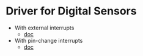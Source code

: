 # Driver for Digital Sensors

- With external interrupts
    - [doc](int.md)
- With pin-change interrupts
    - [doc](pcint.md)
